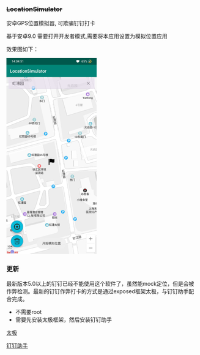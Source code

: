 ### ~~LocationSimulator~~

安卓GPS位置模拟器, 可欺骗钉钉打卡


基于安卓9.0 需要打开开发者模式,需要将本应用设置为模拟位置应用

效果图如下：

<img src="./asserts/1.jpg" alt="效果" style="zoom:50%;" />





### 更新

最新版本5.0以上的钉钉已经不能使用这个软件了，虽然能mock定位，但是会被作弊检测。最新的钉钉作弊打卡的方式是通过exposed框架太极，与钉钉助手配合完成。

* 不需要root
* 需要先安装太极框架，然后安装钉钉助手

[太极](./asserts/com.sky.xposed.rimet_v27_c6ae69.apk)

[钉钉助手](./asserts/me.weishu.exp.MainApplication.apk)

